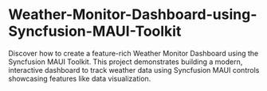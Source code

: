 # Weather-Monitor-Dashboard-using-Syncfusion-MAUI-Toolkit
Discover how to create a feature-rich Weather Monitor Dashboard using the Syncfusion MAUI Toolkit. This project demonstrates building a modern, interactive dashboard to track weather data using Syncfusion MAUI controls showcasing features like data visualization.

